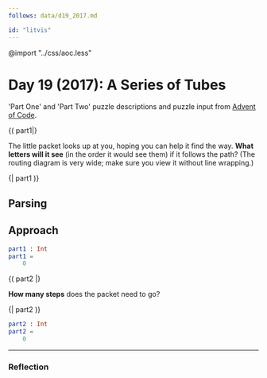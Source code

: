 ```yaml
---
follows: data/d19_2017.md

id: "litvis"
---
```


@import "../css/aoc.less"

# Day 19 (2017): A Series of Tubes

'Part One' and 'Part Two' puzzle descriptions and puzzle input from [Advent of Code](https://adventofcode.com/2017/day/19).

{( part1|}

The little packet looks up at you, hoping you can help it find the way. **What letters will it see** (in the order it would see them) if it follows the path? (The routing diagram is very wide; make sure you view it without line wrapping.)

{| part1 )}

## Parsing

## Approach

```elm {l r}
part1 : Int
part1 =
    0
```

{( part2 |}

**How many steps** does the packet need to go?

{| part2 )}

```elm {l r}
part2 : Int
part2 =
    0
```

---

### Reflection

